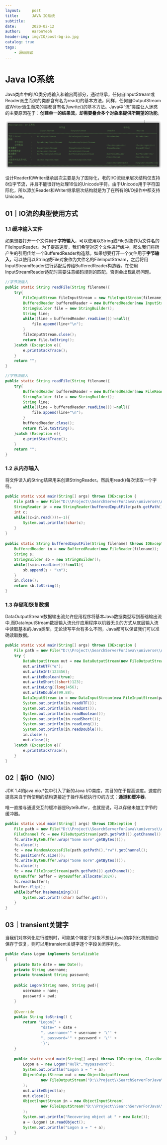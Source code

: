 ```yaml
---
layout:     post
title:      JAVA IO系统
subtitle:   
date:       2020-02-12
author:     AaronYeoh
header-img: img/IO/post-bg-io.jpg
catalog: true
tags:
    - 源码阅读
---
```


# Java IO系统

Java类库中的I/O类分成输入和输出两部分，通过继承，任何自InputStream或Reader派生而来的类都含有名为read()的基本方法，同样，任何自OutputStream或Writer派生而来的类都含有名为write()的基本方法。Java中“流”类库让人迷惑的主要原因在于：**创建单一的结果流，却需要叠合多个对象来提供所期望的功能**。

<div align="center"><img src="https://raw.githubusercontent.com/LyricYang/LyricYang.github.io/master/img/IO/20200212-1.png"/></div>

设计Reader和Writer继承层次主要是为了国际化，老的I/O流继承层次结构仅支持8位字节流，并且不能很好地处理16位的Unicode字符。由于Unicode用于字符国际化，所以添加Reader和Writer继承层次结构就是为了在所有的I/O操作中都支持Unicode。

## 01｜IO流的典型使用方式

### 1.1 缓冲输入文件

如果想要打开一个文件用于**字符输入**，可以使用以String或File对象作为文件名的FileInputReader。为了提高速度，我们希望对这个文件进行缓冲，那么我们将所产生的引用传给一个BufferedReader构造器。如果想要打开一个文件用于**字节输入**，可以使用以String或File对象作为文件名的FileInputStream，之后将用InputStreamReader进行适配后传给BufferedReader构造器。在使用InputStreamReader适配时需要注意编码规则的匹配，否则会出现乱码问题。

```java
//字节流输入
public static String readFile(String filename){
	try{
		FileInputStream fileInputStream = new FileInputStream(filename);
		BufferedReader bufferedReader = new BufferedReader(new InputStreamReader(fileInputStream,"UTF-8"));
		StringBuilder file = new StringBuilder();
		String line;
		while((line = bufferedReader.readLine())!=null){
			file.append(line+"\n");
		}
		fileInputStream.close();
		return file.toString();
	}catch (Exception e){
		e.printStackTrace();
	}
	return "";
}
```

```java
//字符流输入
public static String readFile(String filename){
    try{
        BufferedReader bufferedReader = new BufferedReader(new FileReader(filename));
        StringBuilder file = new StringBuilder();
        String line;
        while((line = bufferedReader.readLine())!=null){
            file.append(line+"\n");
        }
        bufferedReader.close();
        return file.toString();
    }catch (Exception e){
        e.printStackTrace();
    }
    return "";
}
```

### 1.2 从内存输入

将文件读入的String结果用来创建StringReader。然后用read()每次读取一个字符。

```java
public static void main(String[] args) throws IOException {
    File path = new File("D:\\Project\\SearchServerForJava\\universe\\utils\\src\\main\\java\\com\\lyricyang\\knowledge\\utils\\mail\\MailUtils.java");
    StringReader in = new StringReader(bufferedInputFile(path.getPath()));
    int c;
    while((c=in.read())!=-1){
        System.out.println((char)c);
    }
}

public static String bufferedInputFile(String filename) throws IOException {
    BufferedReader in = new BufferedReader(new FileReader(filename));
    String s;
    StringBuilder sb = new StringBuilder();
    while((s=in.readLine())!=null){
        sb.append(s + "\n");
    }
    in.close();
    return sb.toString();
}
```

### 1.3 存储和恢复数据

DataOutputStream数据输出流允许应用程序将基本Java数据类型写到基础输出流中,而DataInputStream数据输入流允许应用程序以机器无关的方式从底层输入流中读取基本的Java类型。无论读写平台有多么不同，Java都可以保证我们可以准确读取数据。

```java
public static void main(String[] args) throws IOException {
    File path = new File("D:\\Project\\SearchServerForJava\\universe\\utils\\src\\main\\java\\com\\lyricyang\\knowledge\\utils\\mail\\test.txt");
    try {
        DataOutputStream out = new DataOutputStream(new FileOutputStream(path.getPath()));
        out.writeUTF("α");
        out.writeInt(123456);
        out.writeBoolean(true);
        out.writeShort((short)123);
        out.writeLong((long)456);
        out.writeDouble(99.88);
        DataInputStream in = new DataInputStream(new FileInputStream(path.getPath()));
        System.out.println(in.readUTF());
        System.out.println(in.readInt());
        System.out.println(in.readBoolean());
        System.out.println(in.readShort());
        System.out.println(in.readLong());
        System.out.println(in.readDouble());
        in.close();
        out.close();
    }catch (Exception e){
        e.printStackTrace();
    }
}
```

## 02｜新IO（NIO）

JDK 1.4的java.nio.*包中引入了新的Java I/O类库，其目的在于提高速度。速度的提高来自于所使用的结构更接近于操作系统执行IO的方式：**通道和缓冲器**。

唯一直接与通道交互的缓冲器是ByteBuffer，也就是说，可以存储未加工字节的缓冲器。

```java
public static void main(String[] args) throws IOException {
    File path = new File("D:\\Project\\SearchServerForJava\\universe\\utils\\src\\main\\java\\com\\lyricyang\\knowledge\\utils\\mail\\test.txt");
    FileChannel fc = new FileOutputStream(path.getPath()).getChannel();
    fc.write(ByteBuffer.wrap("Some more".getBytes()));
    fc.close();
    fc = new RandomAccessFile(path.getPath(),"rw").getChannel();
    fc.position(fc.size());
    fc.write(ByteBuffer.wrap("Some more".getBytes()));
    fc.close();
    fc = new FileInputStream(path.getPath()).getChannel();
    ByteBuffer buffer = ByteBuffer.allocate(1024);
    fc.read(buffer);
    buffer.flip();
    while(buffer.hasRemaining()){
        System.out.print((char) buffer.get());
    }
}
```

## 03｜transient关键字

当我们对序列化进行控制时，可能某个特定子对象不想让Java的序列化机制自动保存于恢复，则可以用transient关键字逐个字段关闭序列化。

```java
public class Logon implements Serializable
{
    private Date date = new Date();
    private String username;
    private transient String password;

    public Logon(String name, String pwd){
        username = name;
        password = pwd;
    }

    @Override
    public String toString() {
        return "Logon{" +
                "date=" + date +
                ", username='" + username + '\'' +
                ", password='" + password + '\'' +
                '}';
    }

    public static void main(String[] args) throws IOException, ClassNotFoundException {
        Logon a = new Logon("Hulk","mypassword");
        System.out.println("Logon a = " + a);
        ObjectOutputStream out = new ObjectOutputStream(
                new FileOutputStream("D:\\Project\\SearchServerForJava\\universe\\utils\\src\\main\\java\\com\\lyricyang\\knowledge\\utils\\mail\\out.txt")
        );
        out.writeObject(a);
        out.close();
        ObjectInputStream in = new ObjectInputStream(
                new FileInputStream("D:\\Project\\SearchServerForJava\\universe\\utils\\src\\main\\java\\com\\lyricyang\\knowledge\\utils\\mail\\out.txt")
        );
        System.out.println("Recovering object at " + new Date());
        a = (Logon) in.readObject();
        System.out.println("Logon a = " + a);
    }
}
```

